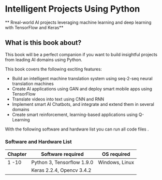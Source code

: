 # Intelligent Projects Using Python

** Rreal-world AI projects leveraging machine learning and deep learning with TensorFlow and Keras**

## What is this book about?
This book will be a perfect companion if you want to build insightful projects from leading AI domains using Python.

This book covers the following exciting features: 
* Build an intelligent machine translation system using seq-2-seq neural translation machines
* Create AI applications using GAN and deploy smart mobile apps using TensorFlow
* Translate videos into text using CNN and RNN
* Implement smart AI Chatbots, and integrate and extend them in several domains
* Create smart reinforcement, learning-based applications using Q-Learning


With the following software and hardware list you can run all code files .

### Software and Hardware List

| Chapter  | Software required               | OS required       |
| -------- | --------------------------------| ------------------|
| 1 -10    | Python 3, Tensorflow 1.9.0      |  Windows, Linux   |
|          | Keras 2.2.4, Opencv 3.4.2       |                   |

 
